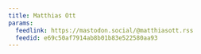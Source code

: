 ```yaml
---
title: Matthias Ott
params:
  feedlink: https://mastodon.social/@matthiasott.rss
  feedid: e69c50af7914ab8b01b83e522580aa93
---
```

